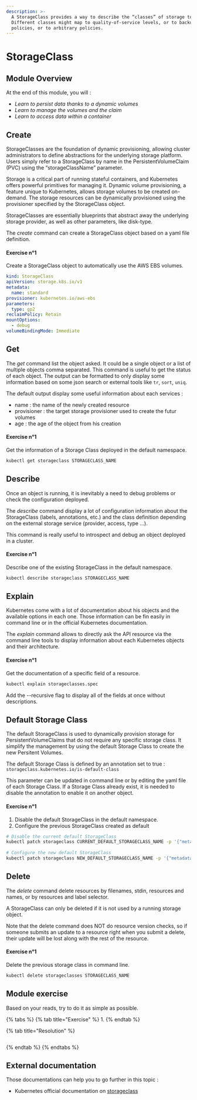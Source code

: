 ```yaml
---
description: >-
  A StorageClass provides a way to describe the “classes” of storage to offer.
  Different classes might map to quality-of-service levels, or to backup 
  policies, or to arbitrary policies.
---
```


# StorageClass

## Module Overview

At the end of this module, you will :

* _Learn to persist data thanks to a dynamic volumes_
* _Learn to manage the volumes and the claim_
* _Learn to access data within a container_

## Create

StorageClasses are the foundation of dynamic provisioning, allowing cluster administrators to define abstractions for the underlying storage platform. Users simply refer to a StorageClass by name in the PersistentVolumeClaim \(PVC\) using the “storageClassName” parameter.

Storage is a critical part of running stateful containers, and Kubernetes offers powerful primitives for managing it. Dynamic volume provisioning, a feature unique to Kubernetes, allows storage volumes to be created on-demand. The storage resources can be dynamically provisioned using the provisioner specified by the StorageClass object. 

StorageClasses are essentially blueprints that abstract away the underlying storage provider, as well as other parameters, like disk-type.

The _create_ command can create a StorageClass object based on a yaml file definition.

#### Exercise n°1

Create a StorageClass object to automatically use the AWS EBS volumes.

```yaml
kind: StorageClass
apiVersion: storage.k8s.io/v1
metadata:
  name: standard
provisioner: kubernetes.io/aws-ebs
parameters:
  type: gp2
reclaimPolicy: Retain
mountOptions:
  - debug
volumeBindingMode: Immediate
```

## Get

The _get_ command list the object asked. It could be a single object or a list of multiple objects comma separated. This command is useful to get the status of each object. The output can be formatted to only display some information based on some json search or external tools like `tr`, `sort`, `uniq`.

The default output display some useful information about each services :

* name : the name of the newly created resource
* provisioner : the target storage provisioner used to create the futur volumes
* age : the age of the object from his creation

#### Exercise n°1

Get the information of a Storage Class deployed in the default namespace.

```bash
kubectl get storageclass STORAGECLASS_NAME
```

## Describe

Once an object is running, it is inevitably a need to debug problems or check the configuration deployed.

The _describe_ command display a lot of configuration information about the StorageClass \(labels, annotations, etc.\) and the class definition depending on the external storage service \(provider, access, type ...\).

This command is really useful to introspect and debug an object deployed in a cluster.

#### Exercise n°1

Describe one of the existing StorageClass in the default namespace.

```bash
kubectl describe storageclass STORAGECLASS_NAME
```

## Explain

Kubernetes come with a lot of documentation about his objects and the available options in each one. Those information can be fin easily in command line or in the official Kubernetes documentation.

The _explain_ command allows to directly ask the API resource via the command line tools to display information about each Kubernetes objects and their architecture.

#### Exercise n°1

Get the documentation of a specific field of a resource.

```bash
kubectl explain storageclasses.spec
```

Add the --recursive flag to display all of the fields at once without descriptions.

## Default Storage Class

The default StorageClass is used to dynamically provision storage for PersistentVolumeClaims that do not require any specific storage class. It simplify the management by using the default Storage Class to create the new Persitent Volumes.

The default Storage Class is defined by an annotation set to true : `storageclass.kubernetes.io/is-default-class`

This parameter can be updated in command line or by editing the yaml file of each Storage Class. If a Storage Class already exist, it is needed to disable the annotation to enable it on another object.

#### Exercise n°1

1. Disable the default StorageClass in the default namespace.
2. Configure the previous StorageClass created as default 

```bash
# Disable the current default StorageClass
kubectl patch storageclass CURRENT_DEFAULT_STORAGECLASS_NAME -p '{"metadata": {"annotations":{"storageclass.kubernetes.io/is-default-class":"false"}}}'
 
# Configure the new default StorageClass
kubectl patch storageclass NEW_DEFAULT_STORAGECLASS_NAME -p '{"metadata": {"annotations":{"storageclass.kubernetes.io/is-default-class":"true"}}}' 
```

## Delete

The _delete_ command delete resources by filenames, stdin, resources and names, or by resources and label selector.

A StorageClass can only be deleted if it is not used by a running storage object.

Note that the delete command does NOT do resource version checks, so if someone submits an update to a resource right when you submit a delete, their update will be lost along with the rest of the resource.

#### Exercise n°1

Delete the previous storage class in command line.

```bash
kubectl delete storageclasses STORAGECLASS_NAME
```

## Module exercise

Based on your reads, try to do it as simple as possible.

{% tabs %}
{% tab title="Exercise" %}
1.
{% endtab %}

{% tab title="Resolution" %}
```bash

```
{% endtab %}
{% endtabs %}

## External documentation

Those documentations can help you to go further in this topic :

* Kubernetes official documentation on [storageclass](https://kubernetes.io/docs/concepts/storage/storage-classes/)

